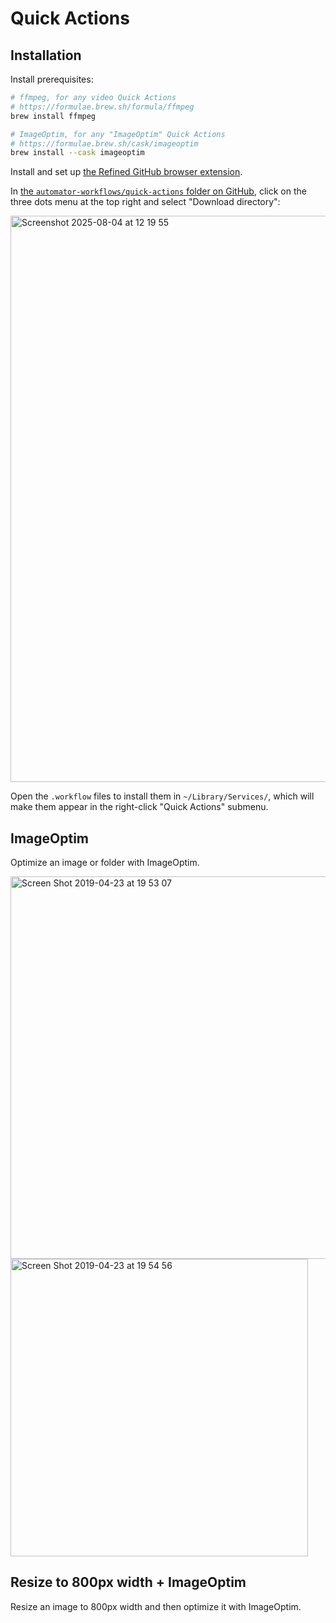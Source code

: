 # Quick Actions

## Installation

Install prerequisites:

```bash
# ffmpeg, for any video Quick Actions
# https://formulae.brew.sh/formula/ffmpeg
brew install ffmpeg

# ImageOptim, for any "ImageOptim" Quick Actions
# https://formulae.brew.sh/cask/imageoptim
brew install --cask imageoptim
```

Install and set up [the Refined GitHub browser extension](https://github.com/refined-github/refined-github).

In [the `automator-workflows/quick-actions` folder on GitHub](https://github.com/karlhorky/dotfiles/tree/main/automator-workflows/quick-actions), click on the three dots menu at the top right and select "Download directory":

<img width="2878" height="906" alt="Screenshot 2025-08-04 at 12 19 55" src="https://github.com/user-attachments/assets/c2523420-3913-44a9-84fc-1be62c5d71eb" />

Open the `.workflow` files to install them in `~/Library/Services/`, which will make them appear in the right-click "Quick Actions" submenu.

## ImageOptim

Optimize an image or folder with ImageOptim.

<img width="612" alt="Screen Shot 2019-04-23 at 19 53 07" src="https://user-images.githubusercontent.com/1935696/56604112-8abaa900-6601-11e9-96ee-6b4b6184c9f0.png">

<img width="476" alt="Screen Shot 2019-04-23 at 19 54 56" src="https://user-images.githubusercontent.com/1935696/56604200-bccc0b00-6601-11e9-8e6b-d9b42a7e882d.png">

## Resize to 800px width + ImageOptim

Resize an image to 800px width and then optimize it with ImageOptim.
